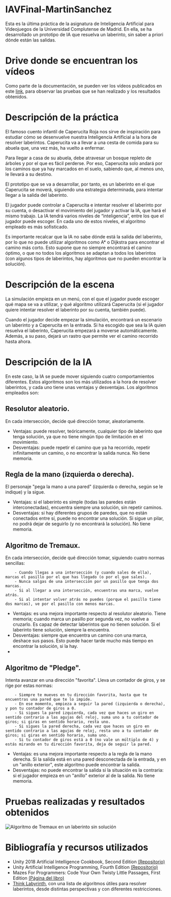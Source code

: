 # IAVFinal-MartinSanchez
 
 Esta es la última práctica de la asignatura de Inteligencia Artificial para Videojuegos de la Universidad Complutense de Madrid.
 En ella, se ha desarrollado un prototipo de IA que resuelva un laberinto, sin saber a priori dónde están las salidas.

# Drive donde se encuentran los vídeos

Como parte de la documentación, se pueden ver los vídeos publicados en este [link](), para observar las pruebas que se han realizado y los resultados obtenidos.

# Descripción de la práctica

El famoso cuento infantil de Caperucita Roja nos sirve de inspiración para estudiar cómo se desenvuelve nuestra Inteligencia Artificial a la hora de resolver laberintos. Caperucita va a llevar a una cesta de comida para su abuela que, una vez más, ha vuelto a enfermar. 

Para llegar a casa de su abuela, debe atravesar un bosque repleto de árboles y por el que es fácil perderse. Por eso, Caperucita solo andará por los caminos que ya hay marcados en el suelo, sabiendo que, al menos uno, le llevará a su destino. 

El prototipo que se va a desarrollar, por tanto, es un laberinto en el que Caperucita se moverá, siguiendo una estrategia determinada, para intentar llegar a la salida del laberinto. 

El jugador puede controlar a Caperucita e intentar resolver el laberinto por su cuenta, o desactivar el movimiento del jugador y activar la IA, que hará el mismo trabajo. La IA tendrá varios niveles de “inteligencia”, entre los que el jugador puede escoger. En cada uno de estos niveles, el algoritmo empleado es más sofisticado.

Es importante recalcar que la IA no sabe dónde está la salida del laberinto, por lo que no puede utilizar algoritmos como A* o Dijkstra para encontrar el camino más corto. Esto supone que no siempre encontrará el camino óptimo, o que no todos los algoritmos se adaptan a todos los laberintos (con algunos tipos de laberintos, hay algoritmos que no pueden encontrar la solución).

# Descripción de la escena

La simulación empieza en un menú, con el que el jugador puede escoger qué mapa se va a utilizar, y qué algoritmo utilizará Caperucita (si el jugador quiere intentar resolver el laberinto por su cuenta, también puede).

Cuando el jugador decide empezar la simulación, encontrará un escenario un laberinto y a Caperucita en la entrada. Si ha escogido que sea la IA quien resuelva el laberinto, Caperucita empezará a moverse automáticamente. Además, a su paso, dejará un rastro que permite ver el camino recorrido hasta ahora.

# Descripción de la IA

En este caso, la IA se puede mover siguiendo cuatro comportamientos diferentes. Estos algoritmos son los más utilizados a la hora de resolver laberintos, y cada uno tiene unas ventajas y desventajas. Los algoritmos empleados son:
    
## Resolutor aleatorio. 
En cada intersección, decide qué dirección tomar, aleatoriamente.
- Ventajas: puede resolver, teóricamente, cualquier tipo de laberinto que tenga solución, ya que no tiene ningún tipo de limitación en el movimiento. 
- Desventajas: puede repetir el camino que ya ha recorrido, repetir infinitamente un camino, o no encontrar la salida nunca. No tiene memoria.

## Regla de la mano (izquierda o derecha). 
El personaje "pega la mano a una pared" (izquierda o derecha, según se le indique) y la sigue. 
- Ventajas: si el laberinto es simple (todas las paredes están interconectadas), encuentra siempre una solución, sin repetir caminos.
- Desventajas: si hay diferentes grupos de paredes, que no están conectados entre sí, puede no encontrar una solución. Si sigue un pilar, no podrá dejar de seguirlo (y no encontrará la solución). No tiene memoria.
## Algoritmo de Tremaux. 
En cada intersección, decide qué dirección tomar, siguiendo cuatro normas sencillas:

        - Cuando llegas a una intersección (y cuando sales de ella), marcas el pasillo por el que has llegado (o por el que sales).
        - Nunca salgas de una intersección por un pasillo que tenga dos marcas.
        - Si al llegar a una intersección, encuentras una marca, vuelve atrás.
        - Si al intentar volver atrás no puedes (porque el pasillo tiene dos marcas), ve por el pasillo con menos marcas.
 - Ventajas: es una mejora importante respecto al resolutor aleatorio. Tiene memoria; cuando marca un pasillo por segunda vez, no vuelve a cruzarlo. Es capaz de detectar laberintos que no tienen solución. Si el laberinto tiene solución, siempre la encuentra.
 - Desventajas: siempre que encuentra un camino con una marca, deshace sus pasos. Esto puede hacer tarde mucho más tiempo en encontrar la solución, si la hay.
 - 
## Algoritmo de "Pledge". 
Intenta avanzar en una dirección "favorita". Lleva un contador de giros, y se rige por estas normas:

        - Siempre te mueves en tu dirección favorita, hasta que te encuentras una pared que te lo impide.
        - En ese momento, empieza a seguir la pared (izquierda o derecha), y pon tu contador de giros a 0. 
        - Si sigues la pared izquierda, cada vez que haces un giro en sentido contrario a las agujas del reloj, suma uno a tu contador de giros; si giras en sentido horario, resta uno.
        - Si sigues la pared derecha, cada vez que haces un giro en sentido contrario a las agujas de reloj, resta uno a tu contador de giros; si giras en sentido horario, suma uno.
        - Si tu contador de giros está a 0 (no vale un múltiplo de 4) y estás mirando en tu dirección favorita, deja de seguir la pared.
- Ventajas: es una mejora importante respecto a la regla de la mano derecha. Si la salida está en una pared desconectada de la entrada, y en un "anillo exterior", este algoritmo puede encontrar la salida. 
- Desventajas: no puede encontrar la salida si la situación es la contraria: si el jugador empieza en un "anillo" exterior al de la salida. No tiene memoria.

# Pruebas realizadas y resultados obtenidos

![Algoritmo de Tremaux en un laberinto sin solución](https://user-images.githubusercontent.com/48750779/122249225-f2f73380-cec8-11eb-97dc-3bf7fe3a23b8.png)
# Bibliografía y recursos utilizados

- Unity 2018 Artificial Intelligence Cookbook, Second Edition [(Repositorio)]( https://github.com/PacktPublishing/Unity-2018-Artificial-Intelligence-Cookbook-Second-Edition)
- Unity Artificial Intelligence Programming, Fourth Edition [(Repositorio)]( https://github.com/PacktPublishing/Unity-Artificial-Intelligence-Programming-Fourth-Edition)
- Mazes For Programmers: Code Your Own Twisty Little Passages, First Edition [(Página del libro)](http://www.mazesforprogrammers.com/)
- [Think Labyrinth](http://www.astrolog.org/labyrnth/algrithm.htm), con una lista de algoritmos útiles para resolver laberintos, desde distintas perspectivas y con diferentes restricciones.

